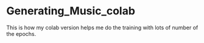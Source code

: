 # Generating_Music_colab
This is how my colab version helps me do the training with lots of number of the epochs.
